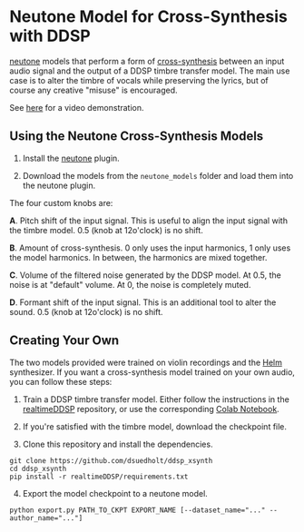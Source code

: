 # Neutone Model for Cross-Synthesis with DDSP

[neutone](https://neutone.space/) models that perform a form of [cross-synthesis](https://ccrma.stanford.edu/~jos/sasp/Cross_Synthesis.html) between an input audio signal and the output of a DDSP timbre transfer model. The main use case is to alter the timbre of vocals while preserving the lyrics, but of course any creative "misuse" is encouraged.

See [here](https://youtu.be/1xAAkqWc4cc) for a video demonstration.

## Using the Neutone Cross-Synthesis Models

1. Install the [neutone](https://neutone.space/) plugin.

2. Download the models from the `neutone_models` folder and load them into the neutone plugin.

The four custom knobs are:

**A**. Pitch shift of the input signal. This is useful to align the input signal with the timbre model. 0.5 (knob at 12o'clock) is no shift. 

**B**. Amount of cross-synthesis. 0 only uses the input harmonics, 1 only uses the model harmonics. In between, the harmonics are mixed together.

**C**. Volume of the filtered noise generated by the DDSP model. At 0.5, the noise is at "default" volume. At 0, the noise is completely muted. 

**D**. Formant shift of the input signal. This is an additional tool to alter the sound. 0.5 (knob at 12o'clock) is no shift.

## Creating Your Own 

The two models provided were trained on violin recordings and the [Helm](https://tytel.org/helm/) synthesizer. If you want a cross-synthesis model trained on your own audio, you can follow these steps:

1. Train a DDSP timbre transfer model. Either follow the instructions in the [realtimeDDSP](https://github.com/hyakuchiki/realtimeDDSP) repository, or use the corresponding [Colab Notebook](https://colab.research.google.com/drive/15FuafmtGWEyvTOOQbN1AMIQRhGLy23Pg). 

2. If you're satisfied with the timbre model, download the checkpoint file. 

3. Clone this repository and install the dependencies.
```
git clone https://github.com/dsuedholt/ddsp_xsynth
cd ddsp_xsynth
pip install -r realtimeDDSP/requirements.txt
```

4. Export the model checkpoint to a neutone model.
```
python export.py PATH_TO_CKPT EXPORT_NAME [--dataset_name="..." --author_name="..."]
```
